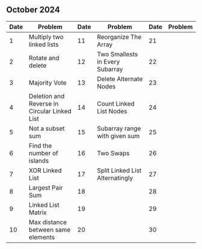 ## October 2024

| Date | Problem                                      | Date | Problem                         | Date | Problem |
| ---- | -------------------------------------------- | ---- | ------------------------------- | ---- | ------- |
| 1    | Multiply two linked lists                    | 11   | Reorganize The Array            | 21   |         |
| 2    | Rotate and delete                            | 12   | Two Smallests in Every Subarray | 22   |         |
| 3    | Majority Vote                                | 13   | Delete Alternate Nodes          | 23   |         |
| 4    | Deletion and Reverse in Circular Linked List | 14   | Count Linked List Nodes         | 24   |         |
| 5    | Not a subset sum                             | 15   | Subarray range with given sum   | 25   |         |
| 6    | Find the number of islands                   | 16   | Two Swaps                       | 26   |         |
| 7    | XOR Linked List                              | 17   | Split Linked List Alternatingly | 27   |         |
| 8    | Largest Pair Sum                             | 18   |                                 | 28   |         |
| 9    | Linked List Matrix                           | 19   |                                 | 29   |         |
| 10   | Max distance between same elements           | 20   |                                 | 30   |         |
